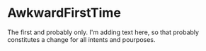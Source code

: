 # AwkwardFirstTime
The first and probably only.
I'm adding text here, so that probably constitutes a change for all intents and pourposes.
